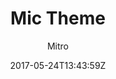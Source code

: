 ---
title: "Mic Theme"
github: https://github.com/miccall/hexo-theme-Mic_Theme
demo: http://miccall.tech/
author: Mitro
ssg:
  - Hexo
cms:
  - No Cms
date: 2017-05-24T13:43:59Z
github_branch: master
---